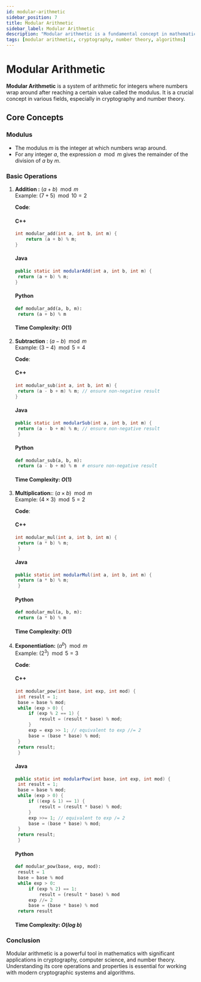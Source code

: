 ```yaml
---
id: modular-arithmetic
sidebar_position: 7
title: Modular Arithmetic
sidebar_label: Modular Arithmetic
description: "Modular arithmetic is a fundamental concept in mathematics, essential for cryptography and number theory."
tags: [modular arithmetic, cryptography, number theory, algorithms]
---
```


# Modular Arithmetic

**Modular Arithmetic** is a system of arithmetic for integers where numbers wrap around after reaching a certain value called the modulus. It is a crucial concept in various fields, especially in cryptography and number theory.

## Core Concepts

### Modulus
- The modulus $m$ is the integer at which numbers wrap around.
- For any integer $a$, the expression $a \mod m$ gives the remainder of the division of $a$ by $m$.

### Basic Operations

1. **Addition :**  $(a + b) \mod m$   
   Example: $(7 + 5) \mod 10 = 2$

   **Code**:
   #### C++
   ```cpp
   int modular_add(int a, int b, int m) {
       return (a + b) % m;
   }
   ```
   #### Java
   ```java
   public static int modularAdd(int a, int b, int m) {
    return (a + b) % m;
   }
   ```
   #### Python
   ```py
   def modular_add(a, b, m):
    return (a + b) % m
   ```
   #### **Time Complexity**: $O(1)$
2. **Subtraction** :  $(a - b) \mod m$    
   Example: $(3 − 4) \mod 5 = 4$

    **Code**:
   #### C++
   ```cpp
   int modular_sub(int a, int b, int m) {
    return (a - b + m) % m; // ensure non-negative result
   }

   ```
   #### Java
   ```java
   public static int modularSub(int a, int b, int m) {
    return (a - b + m) % m; // ensure non-negative result
    }
    ```
   #### Python
   ```py
   def modular_sub(a, b, m):
    return (a - b + m) % m  # ensure non-negative result
   ```
   #### **Time Complexity**: $O(1)$
3. **Multiplication:**:
   $(a \times b) \mod m$    
   Example: $(4 \times 3) \mod 5 = 2$
    
    **Code**:
   #### C++
   ```cpp
   int modular_mul(int a, int b, int m) {
    return (a * b) % m;
    }

   ```
   #### Java
   ```java
   public static int modularMul(int a, int b, int m) {
    return (a * b) % m;
    }

    ```
   #### Python
   ```py
   def modular_mul(a, b, m):
    return (a * b) % m
   ```
   #### **Time Complexity**: $O(1)$
4. **Exponentiation:** 
   $(a^b) \mod m$   
   Example: $(2^3) \mod 5 = 3$



    **Code**:
   #### C++
   ```cpp
   int modular_pow(int base, int exp, int mod) {
    int result = 1;
    base = base % mod;
    while (exp > 0) {
        if (exp % 2 == 1) {
            result = (result * base) % mod;
        }
        exp = exp >> 1; // equivalent to exp //= 2
        base = (base * base) % mod;
    }
    return result;
    }


   ```
   #### Java
   ```java
   public static int modularPow(int base, int exp, int mod) {
    int result = 1;
    base = base % mod;
    while (exp > 0) {
        if ((exp & 1) == 1) {
            result = (result * base) % mod;
        }
        exp >>= 1; // equivalent to exp /= 2
        base = (base * base) % mod;
    }
    return result;
    }


    ```
   #### Python
   ```py
   def modular_pow(base, exp, mod):
    result = 1
    base = base % mod
    while exp > 0:
        if (exp % 2) == 1:
            result = (result * base) % mod
        exp //= 2
        base = (base * base) % mod
    return result

   ```
   #### **Time Complexity**: $O( log \ b)$

### Conclusion
Modular arithmetic is a powerful tool in mathematics with significant applications in cryptography, computer science, and number theory. Understanding its core operations and properties is essential for working with modern cryptographic systems and algorithms.